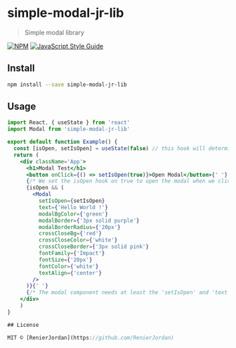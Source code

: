 # simple-modal-jr-lib

> Simple modal library

[![NPM](https://img.shields.io/npm/v/simple-modal-jr-lib.svg)](https://www.npmjs.com/package/simple-modal-jr-lib) [![JavaScript Style Guide](https://img.shields.io/badge/code_style-standard-brightgreen.svg)](https://standardjs.com)

## Install

```bash
npm install --save simple-modal-jr-lib
```

## Usage

```jsx
import React, { useState } from 'react'
import Modal from 'simple-modal-jr-lib'

export default function Example() {
  const [isOpen, setIsOpen] = useState(false) // this hook will determine when the modal opens or closes
  return (
    <div className='App'>
      <h1>Modal Test</h1>
      <button onClick={() => setIsOpen(true)}>Open Modal</button>{' '}
      {/* We set the isOpen hook on true to open the modal when we click on the button */}
      {isOpen && (
        <Modal
          setIsOpen={setIsOpen}
          text={'Hello World !'}
          modalBgColor={'green'}
          modalBorder={'3px solid purple'}
          modalBorderRadius={'20px'}
          crossCloseBg={'red'}
          crossCloseColor={'white'}
          crossCloseBorder={'3px solid pink'}
          fontFamily={'Impact'}
          fontSize={'20px'}
          fontColor={'white'}
          textAlign={'center'}
        />
      )}{' '}
      {/* The modal component needs at least the 'setIsOpen' and 'text' props  */}
    </div>
    )
}

## License

MIT © [RenierJordan](https://github.com/RenierJordan)
```
